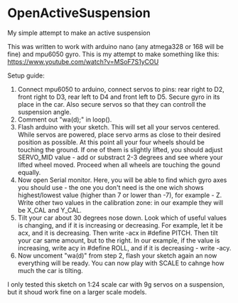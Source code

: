 # OpenActiveSuspension
My simple attempt to make an active suspension


This was written to work with arduino nano (any atmega328 or 168 will be fine) and mpu6050 gyro. 
This is my attempt to make something like this: https://www.youtube.com/watch?v=MSoF7S1yCOU

Setup guide:
1. Connect mpu6050 to arduino, connect servos to pins: rear right to D2, front right to D3, rear left to D4 and front left to D5. Secure gyro in its place in the car. Also secure servos so that they can controll the suspension angle.
2. Comment out "wa(d);" in loop().
3. Flash arduino with your sketch. This will set all your servos centered. While servos are powered, place servo arms as close to their desired position as possible. At this point all your four wheels should be touching the ground. If one of them is slightly lifted, you should adjust SERVO_MID value - add or substract 2-3 degrees and see where your lifted wheel moved. Proceed when all wheels are touching the gound equally. 
4. Now open Serial monitor. Here, you will be able to find which gyro axes you should use - the one you don't need is the one wich shows highest/lowest value (higher than 7 or lower than -7), for example - Z. Write other two values in the calibration zone: in our example they will be X_CAL and Y_CAL. 
5. Tilt your car about 30 degrees nose down. Look which of useful values is changing, and if it is increasing or decreasing. For example, let it be acx, and it is decreasing. Then write -acx in #define PITCH. Then tilt your car same amount, but to the right. In our example, if the value is increasing, write acy in #define ROLL, and if it is decreasing - write -acy.
6. Now uncoment "wa(d)" from step 2, flash your sketch again an now everything will be ready. You can now play with SCALE to cahnge how much the car is tilting.

I only tested this sketch on 1:24 scale car with 9g servos on a suspension, but it shoud work fine on a larger scale models.
